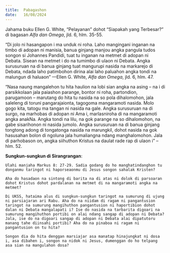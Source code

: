 ```yaml
---
title:  Pabagashon
date:   16/08/2024
---
```


Jahama buku Ellen G. White, “Pelayanan” dohot “Siapakah yang Terbesar?” di bagasan _Alfa dan Omega_, jld. 6, hlm. 35-55.

“Di jolo ni hasangapon i ma unduk ni roha. Laho mangingani inganan na timbo di adopan ni manisia, banua ginjang manjou angka pangula tudos songon si Johannes Pandidi, tuat tu inganan na metmet di adopan ni Debata. Sisean na metmet i do na tumimbo di ulaon ni Debata. Angka surusuruan na di banua ginjang tuat mangurupi nasida na markarejo di Debata, ndada laho patimbohon dirina alai laho paluahon angka tondi na malungun di haluaon” —Ellen G. White, _Alfa dan Omega_, jld. 6, hlm. 47.

“Nasa naung mangalehon tu hita haulion na lobi sian angka na asing – na i di parsikkolaan jala paiashon parange, bontor ni roha, partondion, parugamoon – marutang do hita tu nasida na so pola dihalomohon, jala saleleng di toruni pangarajaionta, tagogoma mangaramoti nasida. Molo gogo kita, tatogu ma tangan ni nasida na gale. Angka surusuruan na di surgo, na marhobas di adopan ni Ama i, marlasniroha di na mangaramoti angka anakNa. Angka tondi na lilu, na gok parange na so dihalomohon, na gabe sisarihonon ni nasida jumolo. Angka surusuruan na di banua ginjang tongtong adong di tongatonga nasida na marungkil, dohot nasida na gok hasusahan bolon di ngoluna jala humaliangna ndang manghalomohon. Jala di parhobason on, angka siihuthon Kristus na daulat rade rap di ulaon i” – hlm. 52.

**Sungkun-sungkun di Sirangrangan**:

`Ulahi manjaha Markus 8: 27-29. Sadia godang do ho manghatindanghon tu donganmu taringot ni haporseaonmu di Jesus songon sahalak Kristen?`

`Aha do hasadaon na sintong di barita na di atas ni dolok di parsoaran dohot Kristus dohot pardalanan na metmet di na mangaramoti angka na metmet?`

`Di UKSS, hataima alus di sungkun-sungkun taringot na sumurung di ujung ni parsiajaran ari Rabu. Aha do na niidam di ragam ni pangantusion taringot na sumurung mangihuthon pangantusion ni haportibion dohot dalan ni Debata mangalapati i? Ise do nasida na tarbarita digoari na sumurung mangihuthon portibi on alai ndang sangap di adopan ni Debata? Jala, ise do na digoari sangap di adopan ni Debata alai dipatutoru manang tahe diinsahi portibi? Aha do na pinaboa ni ragam ni pangantusion on tu hita?`

`Songon dia do hita denggan marsiajar asa manatap hinajungkat ni dosa i, asa dibahen i, songon na nidok ni Jesus, dumenggan do ho telpang asa sian na mangulahon dosa?`
